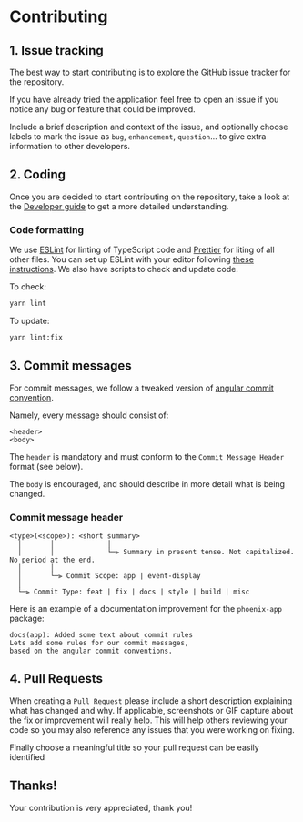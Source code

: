 # Contributing

## 1. Issue tracking

The best way to start contributing is to explore the GitHub issue tracker for the repository.

If you have already tried the application feel free to open an issue if you notice any bug or feature that could be improved.

Include a brief description and context of the issue, and optionally choose labels to mark the issue as `bug`, `enhancement`, `question`...
to give extra information to other developers.

## 2. Coding

Once you are decided to start contributing on the repository, take a look at the [Developer guide](./guides/developers#readme) to get a more detailed understanding.

### Code formatting

We use [ESLint](http://github.com/eslint/eslint) for linting of TypeScript code and [Prettier](http://github.com/prettier/prettier) for liting of all other files. You can set up ESLint with your editor following [these instructions](https://eslint.org/docs/user-guide/integrations). We also have scripts to check and update code.

To check:

```sh
yarn lint
```

To update:

```sh
yarn lint:fix
```

## 3. Commit messages

For commit messages, we follow a tweaked version of [angular commit convention](https://github.com/angular/angular/blob/master/CONTRIBUTING.md#commit).

Namely, every message should consist of:

```
<header>
<body>
```

The `header` is mandatory and must conform to the `Commit Message Header` format (see below).

The `body` is encouraged, and should describe in more detail what is being changed.

### Commit message header

```
<type>(<scope>): <short summary>
  │       │             │
  │       │             └─⫸ Summary in present tense. Not capitalized. No period at the end.
  │       │
  │       └─⫸ Commit Scope: app | event-display
  │
  └─⫸ Commit Type: feat | fix | docs | style | build | misc
```

Here is an example of a documentation improvement for the `phoenix-app` package:

```
docs(app): Added some text about commit rules
Lets add some rules for our commit messages, 
based on the angular commit conventions.
```

## 4. Pull Requests

When creating a `Pull Request` please include a short description explaining what has changed and why. If applicable, screenshots or GIF capture about the fix or improvement will really help.
This will help others reviewing your code so you may also reference any issues that you were working on fixing.

Finally choose a meaningful title so your pull request can be easily identified

## Thanks!

Your contribution is very appreciated, thank you!
